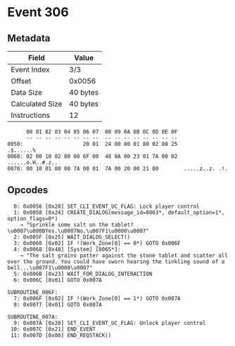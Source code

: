 # Event 306

## Metadata

| Field           | Value    |
|-----------------|----------|
| Event Index     | 3/3      |
| Offset          | 0x0056   |
| Data Size       | 40 bytes |
| Calculated Size | 40 bytes |
| Instructions    | 12       |

```
      00 01 02 03 04 05 06 07  08 09 0A 0B 0C 0D 0E 0F
      -- -- -- -- -- -- -- --  -- -- -- -- -- -- -- --
0050:                   20 01  24 00 80 01 80 02 80 25         .$......%
0060: 02 00 10 02 80 00 6F 00  48 0A 80 23 01 7A 00 02  ......o.H..#.z..
0070: 00 10 01 80 00 7A 00 01  7A 00 20 00 21 00        .....z..z. .!.  
```

## Opcodes

```
  0: 0x0056 [0x20] SET_CLI_EVENT_UC_FLAG: Lock player control
  1: 0x0058 [0x24] CREATE_DIALOG(message_id=8063*, default_option=1*, option_flags=0*)
    → "Sprinkle some salt on the tablet?\u0007\u000BYes.\u0007No.\u007F1\u0000\u0007"
  2: 0x005F [0x25] WAIT_DIALOG_SELECT()
  3: 0x0060 [0x02] IF !(Work_Zone[0] == 0*) GOTO 0x006F
  4: 0x0068 [0x48] [System] [8065*]:
    → "The salt grains patter against the stone tablet and scatter all over the ground. You could have sworn hearing the tinkling sound of a bell...\u007F1\u0000\u0007"
  5: 0x006B [0x23] WAIT_FOR_DIALOG_INTERACTION
  6: 0x006C [0x01] GOTO 0x007A

SUBROUTINE_006F:
  7: 0x006F [0x02] IF !(Work_Zone[0] == 1*) GOTO 0x007A
  8: 0x0077 [0x01] GOTO 0x007A

SUBROUTINE_007A:
  9: 0x007A [0x20] SET_CLI_EVENT_UC_FLAG: Unlock player control
 10: 0x007C [0x21] END_EVENT
 11: 0x007D [0x00] END_REQSTACK()
```
